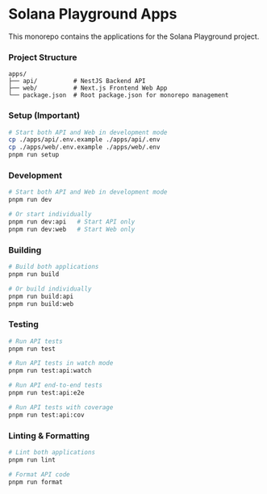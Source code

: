 # Solana Playground Apps

This monorepo contains the applications for the Solana Playground project.

### Project Structure
```
apps/
├── api/          # NestJS Backend API
├── web/          # Next.js Frontend Web App
└── package.json  # Root package.json for monorepo management
```

### Setup (Important)
```bash
# Start both API and Web in development mode
cp ./apps/api/.env.example ./apps/api/.env
cp ./apps/web/.env.example ./apps/web/.env
pnpm run setup
```


### Development
```bash
# Start both API and Web in development mode
pnpm run dev

# Or start individually
pnpm run dev:api   # Start API only
pnpm run dev:web   # Start Web only
```

### Building
```bash
# Build both applications
pnpm run build

# Or build individually
pnpm run build:api
pnpm run build:web
```

### Testing
```bash
# Run API tests
pnpm run test

# Run API tests in watch mode
pnpm run test:api:watch

# Run API end-to-end tests
pnpm run test:api:e2e

# Run API tests with coverage
pnpm run test:api:cov
```

### Linting & Formatting
```bash
# Lint both applications
pnpm run lint

# Format API code
pnpm run format
```
